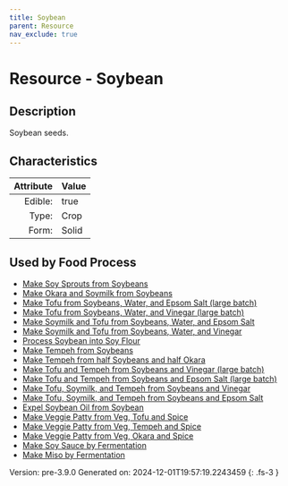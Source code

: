 ```yaml
---
title: Soybean
parent: Resource
nav_exclude: true
---
```

# Resource - Soybean

## Description
Soybean seeds.

## Characteristics

| Attribute      | Value |
|--------:|:------|
|Edible:|true|
|Type:|Crop|
|Form:|Solid|
 



    
## Used by Food Process

- [Make Soy Sprouts from Soybeans](../food/make-soy-sprouts-from-soybeans.html)
- [Make Okara and Soymilk from Soybeans](../food/make-okara-and-soymilk-from-soybeans.html)
- [Make Tofu from Soybeans, Water, and Epsom Salt (large batch)](../food/make-tofu-from-soybeans--water--and-epsom-salt--large-batch-.html)
- [Make Tofu from Soybeans, Water, and Vinegar (large batch)](../food/make-tofu-from-soybeans--water--and-vinegar--large-batch-.html)
- [Make Soymilk and Tofu from Soybeans, Water, and Epsom Salt](../food/make-soymilk-and-tofu-from-soybeans--water--and-epsom-salt.html)
- [Make Soymilk and Tofu from Soybeans, Water, and Vinegar](../food/make-soymilk-and-tofu-from-soybeans--water--and-vinegar.html)
- [Process Soybean into Soy Flour](../food/process-soybean-into-soy-flour.html)
- [Make Tempeh from Soybeans](../food/make-tempeh-from-soybeans.html)
- [Make Tempeh from half Soybeans and half Okara](../food/make-tempeh-from-half-soybeans-and-half-okara.html)
- [Make Tofu and Tempeh from Soybeans and Vinegar (large batch)](../food/make-tofu-and-tempeh-from-soybeans-and-vinegar--large-batch-.html)
- [Make Tofu and Tempeh from Soybeans and Epsom Salt (large batch)](../food/make-tofu-and-tempeh-from-soybeans-and-epsom-salt--large-batch-.html)
- [Make Tofu, Soymilk, and Tempeh from Soybeans and Vinegar](../food/make-tofu--soymilk--and-tempeh-from-soybeans-and-vinegar.html)
- [Make Tofu, Soymilk, and Tempeh from Soybeans and Epsom Salt](../food/make-tofu--soymilk--and-tempeh-from-soybeans-and-epsom-salt.html)
- [Expel Soybean Oil from Soybean](../food/expel-soybean-oil-from-soybean.html)
- [Make Veggie Patty from Veg, Tofu and Spice](../food/make-veggie-patty-from-veg--tofu-and-spice.html)
- [Make Veggie Patty from Veg, Tempeh and Spice](../food/make-veggie-patty-from-veg--tempeh-and-spice.html)
- [Make Veggie Patty from Veg, Okara and Spice](../food/make-veggie-patty-from-veg--okara-and-spice.html)
- [Make Soy Sauce by Fermentation](../food/make-soy-sauce-by-fermentation.html)
- [Make Miso by Fermentation](../food/make-miso-by-fermentation.html)


Version: pre-3.9.0 Generated on: 2024-12-01T19:57:19.2243459
{: .fs-3 }
